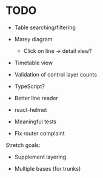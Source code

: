 # TODO

- Table searching/filtering

- Marey diagram

  - Click on line -> detail view?

- Timetable view

- Validation of control layer counts

- TypeScript?

- Better line reader

- react-helmet

- Meaningful tests

- Fix router complaint

Stretch goals:

- Supplement layering

- Multiple bases (for trunks)
